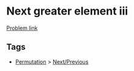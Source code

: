 # Next greater element iii

[Problem link](https://leetcode.com/problems/next-greater-element-iii)

## Tags

* [Permutation](/README.md#Permutation) > [Next/Previous](/README.md#Permutation-Next_Previous)
